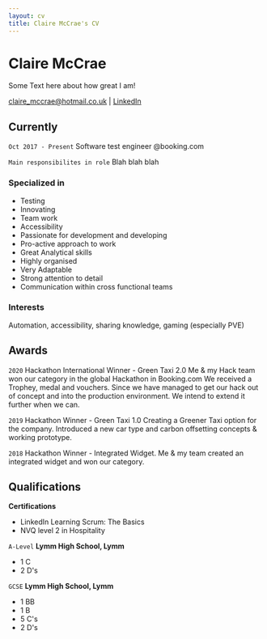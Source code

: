 ```yaml
---
layout: cv
title: Claire McCrae's CV
---
```


# Claire McCrae

Some Text here about how great I am!

<div id="webaddress">
<a href="claire_mccrae@hotmail.co.uk">claire_mccrae@hotmail.co.uk</a>
| <a href="https://www.linkedin.com/in/claire-mccrae-25a16277/">LinkedIn</a>
</div>

## Currently

`Oct 2017 - Present`
Software test engineer @booking.com

`Main responsibilites in role`
Blah blah blah

### Specialized in

- Testing
- Innovating
- Team work
- Accessibility
- Passionate for development and developing
- Pro-active approach to work
- Great Analytical skills
- Highly organised
- Very Adaptable
- Strong attention to detail
- Communication within cross functional teams

### Interests

Automation, accessibility, sharing knowledge, gaming (especially PVE)

## Awards

`2020`
Hackathon International Winner - Green Taxi 2.0
Me & my Hack team won our category in the global Hackathon in Booking.com
We received a Trophey, medal and vouchers.
Since we have managed to get our hack out of concept and into the production environment.
We intend to extend it further when we can.

`2019`
Hackathon Winner - Green Taxi 1.0
Creating a Greener Taxi option for the company.
Introduced a new car type and carbon offsetting concepts & working prototype.

`2018`
Hackathon Winner - Integrated Widget.
Me & my team created an integrated widget and won our category.

## Qualifications

**Certifications**

- LinkedIn Learning Scrum: The Basics
- NVQ level 2 in Hospitality

`A-Level`
**Lymm High School, Lymm**

- 1 C
- 2 D's

`GCSE`
**Lymm High School, Lymm**

- 1 BB
- 1 B
- 5 C's
- 2 D's

<!-- ### Footer

Last updated: May 2013 -->
